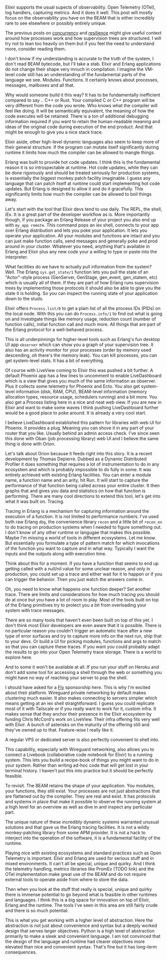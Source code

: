 Elixir supports the usual supects of observability. Open Telemetry (OTel), log handlers, capturing metrics. And it does it well. This post will mostly focus on the observability you have on the BEAM that is either incredibly rare to see elsewhere or possibly entirely unique.

The previous posts on [concurrency](/unpacking-elixir-concurrency.html) and [resilience](/unpacking-elixir-resilience.html) might give useful context around how processes work and how supervision trees are structured. I will try not to lean too heavily on them but if you feel the need to understand more, consider reading them.

I don't know if my understanding is accurate to the truth of the system, I don't read BEAM bytecode, but I'll take a stab. Elixir and Erlang applications do not change their shape very mnuch in compilation. I imagine the VM-level code still has an understanding of the fundamental parts of the language we see. Modules. Functions. It certainly knows about processes, messages, mailboxes and all that.

Why would someone build it this way? It has to be fundamentally inefficient compared to say .. C++ or Rust. Your compiled C or C++ program will be very different from the code you wrote. Who knows what the compiler will feel like doing. It will be semantically equivalent, the meaning of how the code executes will be retained. There is a ton of additional debugging information required if you want to retain the human-readable meaning and ideas of the original code during execution of the end product. And that might be enough to give you a nice stack trace.

Elixir aside, other high-level dynamic languages also seem to keep more of their general structure. If the program can mutate itself significantly during runtime it limits how much the compiler can be allowed to mangle things.

Erlang was built to provide hot code updates. I think this is the fundamental reason it is so introspectable at runtime. Hot code updates, while they can be done rigorously and should be treated seriously for production systems, is essentially the biggest monkey patch facility imaginable. I guess any language that can patch itself at runtime could start implementing hot code updates. But Erlang is designed to allow it and do it gracefully. This significantly limits how much the compiler can be allowed to boil things away.

Let's start with the tool that Elixir devs tend to use daily. The REPL, the shell, iEx. It is a great part of the developer workflow as is. More importantly though, if you package an Erlang Release of your project you also end up with `my_app remote`. This command pops an iex shell, connects to your app over Erlang distribution and lets you poke your application. It lets you operate your application. All your modules and functions are intact and you can just make function calls, send messages and generally poke and prod around in your cluster. Whatever you need, anything that's available in Erlang and Elixir plus any new code your a willing to type or paste into the interpreter.

What facilities do we have to actually pull information from the system? Well. The Erlang `sys.get_state/1` function lets you pull the state of an "Actor"-style process (GenServer, GenStage, gen_event, gen_statem, etc) which is usually all of them. If they are part of how Erlang runs supervision trees by implementing those protocols it should also be able to give you the state it is holding. So you can inspect the running state of your application down to the studs.

Elixir offers `Process.list/0` to get a plain list of all the process IDs (PIDs) on the local node. With this you can do `Process.info/1` to find out what is going on and investigate things like memory usage, reduction count (number of function calls), initial function call and much more. All things that are part of the Erlang protocol for a well-behaved process.

This is all underpinnings for higher-level tools such as Erlang's fun desktop UI app `observer` which can show you a graph of your supervision tree. It also has an activity monitor for your processes (order by memory used descending, oh there's the memory leak). You can kill processes, you can get system-level stats. It has a bit of everything.

Of course with LiveView coming to Elixir this was pushed a bit further. A default Phoenix app has a few lines to uncomment to enable LiveDashboard which is a view that gives you much of the same information as observer. Plus it collects some telemetry for Phoenix and Ecto. You also get system-level information (disk, RAM, CPU), BEAM-level information (memory allocation types, resource usage, schedulers running) and a bit more. You also get a Process listing here in a nice and neat web view. If you are new in Elixir and want to make some waves I think pushing LiveDashboard further would be a good place to poke around. It is already a very cool start.

I believe LiveDashboard established this pattern for libraries with web UI for Phoenix. It provides a plug. Meaning you can shove it in any part of your router that you like. Usually behind an admin access check. I've since seen this done with Oban (job processing library) web UI and I believe the same thing is done with Orion.

Let's talk about Orion because it feeds right into this story. It is a recent development by Thomas Depierre. Dubbed as a Dynamic Distributed Profiler it does something that requires a lot of instrumentation to do in any ecosystem and which is probably impossible to do fully in some. It was entirely achieved with existing Erlang facilities. You can enter a module name, a function name and an arity, hit Run. It will start to capture the performance of that function being called across your entire cluster. It then graphs that and gives you data and statistics on how that function is performing. There are many cool directions to extend this tool, let's get into what it was built on. Tracing.

Tracing in Erlang is a mechanism for capturing information around the execution of a function. It is not limited to performance numbers. I've used both raw Erlang `dbg`, the convenience library `recon` and a little bit of `recon_ex` to do tracing on production systems when I needed to figure something out. I don't know of any other runtime or langugae that makes this possible. Maybe I'm missing a world of tools in different ecosystems. Let me know. But essentially you formulate a type of pattern match for which invocations of the function you want to capture and in what way. Typically I want the inputs and the outputs along with execution time.



Think about this for a moment. If you have a function that seems to end up getting called with a null/nil value for some unclear reason, and only in production, you could set up a trace and either wait for it to happen or if you can trigger the behavior. Then you just watch the answers come in.

Oh, you need to know what happens one function deeper? Set another trace. There are limits and considerations for how much tracing you should do at once but you have a lot of room to play. Most of the tools built on top of the Erlang primitives try to protect you a bit from overloading your system with trace messages.

There are so many tools that haven't even been built on top of this yet. I don't think most Elixir developers are even aware that it is possible. There is no particular reason you couldn't trigger an automatic trace after a new type of error surfaces and try to capture more info on the next run, ship that to your devs. Or build a UI for picking modules, functions and args to match so that you can capture these traces. If you want you could probably adapt the results to go into your Open Telemetry trace storage. There is a world to explore here.

And to some it won't be available at all. If you run your stuff on Heroku and don't add some tool for accessing a shell through the web or something you might have no way of reaching your server to pop the shell.

I should have asked for a [Fly](https://fly.io) sponsorship here. This is why I'm excited about their platform. Wireguard private networking by default makes clustering much easier. It also makes connecting to servers simpler which means getting at an iex shell straightforward. I guess you could replicate most of it with Tailscale or if you really want to work for it, custom infra. It makes sense that they anchor their presence in the Elixir ecosystem by funding Chris McCord's work on LiveView. Their infra offering fits very well with Elixir. A bunch of asterisks on the maturity of the offering still and they've owned up to that. Feature-wise I really like it.

A regular VPS or dedicated server is also perfectly convenient to shell into.

This capability, especially with Wireguard networking, also allows you to connect a Livebook (collaborative code notebook for Elixir) to a running system. This lets you build a recipe-book of things you might want to do in your system. Rather than writing ad-hoc code that will get lost in your terminal history. I haven't put this into practice but it should be perfectly feasible.

To revisit. The BEAM retains the shape of your application. You modules, your functions, they still exist. Your processes are not just abstractions that are flattened out by the compiler. They are real and exist. It has protocols and systems in place that make it possible to observe the running system at a high level for an overview as well as dive in and inspect any particular part.

The unique nature of these incredibly dynamic systems warranted unusual solutions and that gave us the Erlang tracing facilities. It is not a wildly monkey-patching library from some APM provider. It is not a hack to interject into the operation of the software, it is a fundamental facility of the runtime.

Playing nice with existing ecosystems and standard practices such as Open Telemetry is important. Elixir and Erlang are used for serious stuff and in mixed environments. It can't all be special, unique and quirky. And I think the telemetry handling, metrics libraries like PromEx (TODO link) and the OTel implementation make great use of the BEAM and do not require external tools to operate aside from where to store the data.

Then when you look at the stuff that really is special, unique and quirky there is immense potential to go beyond what is feasible in other runtimes and languages. I think this is a big space for innovation on top of Elixir, Erlang and the runtime. The tools I've seen in this area are still fairly crude and there is so much potential.

This is what you get working with a higher level of abstraction. Here the abstraction is not just about convenience and syntax but a deeply worked design that serves larger objectives. Python is a high level of abstraction primarily to make a sleek and convenient language. I am not convinced that the design of the language and runtime had clearer objectives more elevated than nice and convenient syntax. That's fine but it has long-term consequences.